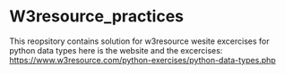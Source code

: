 # W3resource_practices
This reopsitory contains solution for w3resource wesite excercises for python data types
here is the website and the excercises: https://www.w3resource.com/python-exercises/python-data-types.php
